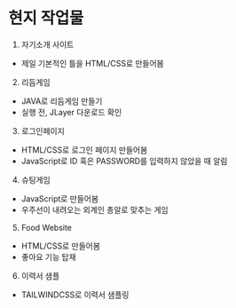 # 현지 작업물

1. 자기소개 사이트
  * 제일 기본적인 틀을 HTML/CSS로 만들어봄

2. 리듬게임
  * JAVA로 리듬게임 만들기
  * 실행 전, JLayer 다운로드 확인

3. 로그인페이지
  * HTML/CSS로 로그인 페이지 만들어봄
  * JavaScript로 ID 혹은 PASSWORD를 입력하지 않았을 때 알림

4. 슈팅게임
  * JavaScript로 만들어봄
  * 우주선이 내려오는 외계인 총알로 맞추는 게임

5. Food Website
  * HTML/CSS로 만들어봄
  * 좋아요 기능 탑재

6. 이력서 샘플
  * TAILWINDCSS로 이력서 샘플링
